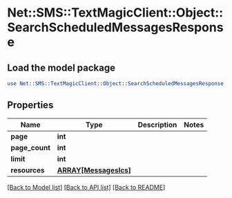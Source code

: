 # Net::SMS::TextMagicClient::Object::SearchScheduledMessagesResponse

## Load the model package
```perl
use Net::SMS::TextMagicClient::Object::SearchScheduledMessagesResponse;
```

## Properties
Name | Type | Description | Notes
------------ | ------------- | ------------- | -------------
**page** | **int** |  | 
**page_count** | **int** |  | 
**limit** | **int** |  | 
**resources** | [**ARRAY[MessagesIcs]**](MessagesIcs.md) |  | 

[[Back to Model list]](../README.md#documentation-for-models) [[Back to API list]](../README.md#documentation-for-api-endpoints) [[Back to README]](../README.md)



